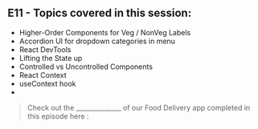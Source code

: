 ## E11 - Topics covered in this session:

- Higher-Order Components for Veg / NonVeg Labels
- Accordion UI for dropdown categories in menu
- React DevTools
- Lifting the State up
- Controlled vs Uncontrolled Components
- React Context
- useContext hook
- 

>  Check out the ______________ of our Food Delivery app completed in this episode here : 
